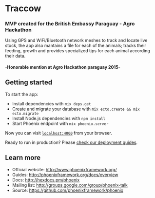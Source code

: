 # Traccow

### MVP created for the British Embassy Paraguay - Agro Hackathon

Using GPS and WiFi/Bluetooth network meshes to track and locate live stock, the
app also mantains a file for each of the animals; tracks their feeding,
growth and provides specialized tips for each animal according their data.

#### -Honorable mention at Agro Hackathon paraguay 2015-

## Getting started

To start the app:

  * Install dependencies with `mix deps.get`
  * Create and migrate your database with `mix ecto.create && mix ecto.migrate`
  * Install Node.js dependencies with `npm install`
  * Start Phoenix endpoint with `mix phoenix.server`

Now you can visit [`localhost:4000`](http://localhost:4000) from your browser.

Ready to run in production? Please [check our deployment guides](http://www.phoenixframework.org/docs/deployment).

## Learn more

  * Official website: http://www.phoenixframework.org/
  * Guides: http://phoenixframework.org/docs/overview
  * Docs: http://hexdocs.pm/phoenix
  * Mailing list: http://groups.google.com/group/phoenix-talk
  * Source: https://github.com/phoenixframework/phoenix
